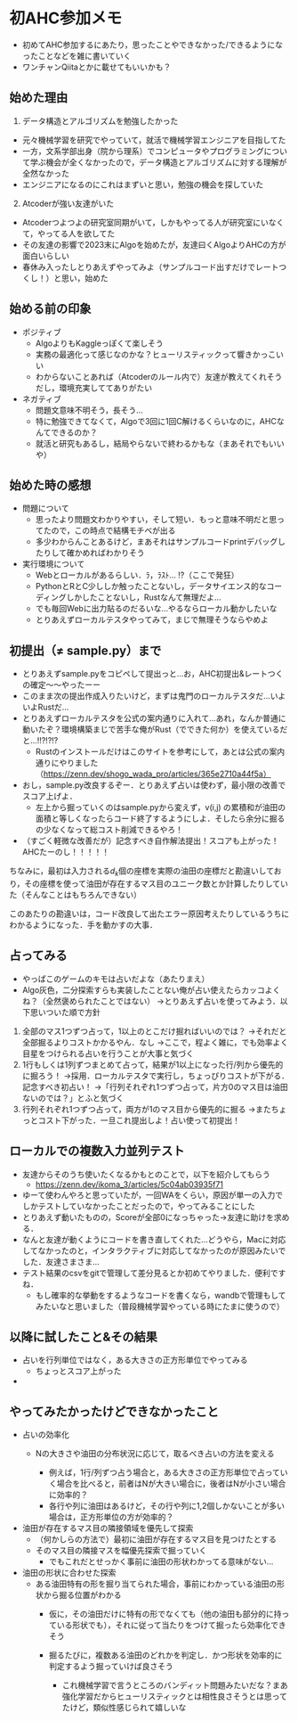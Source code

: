 # 初AHC参加メモ

- 初めてAHC参加するにあたり，思ったことやできなかった/できるようになったことなどを雑に書いていく
- ワンチャンQiitaとかに載せてもいいかも？

## 始めた理由

1. データ構造とアルゴリズムを勉強したかった

- 元々機械学習を研究でやっていて，就活で機械学習エンジニアを目指してた
- 一方，文系学部出身（院から理系）でコンピュータやプログラミングについて学ぶ機会が全くなかったので，データ構造とアルゴリズムに対する理解が全然なかった
- エンジニアになるのにこれはまずいと思い，勉強の機会を探していた

2. Atcoderが強い友達がいた

- Atcoderつよつよの研究室同期がいて，しかもやってる人が研究室にいなくて，やってる人を欲してた
- その友達の影響で2023末にAlgoを始めたが，友達曰くAlgoよりAHCの方が面白いらしい
- 春休み入ったしとりあえずやってみよ（サンプルコード出すだけでレートつくし！）と思い，始めた

## 始める前の印象

- ポジティブ
  - AlgoよりもKaggleっぽくて楽しそう
  - 実務の最適化って感じなのかな？ヒューリスティックって響きかっこいい
  - わからないことあれば（Atcoderのルール内で）友達が教えてくれそうだし，環境充実しててありがたい
- ネガティブ
  - 問題文意味不明そう，長そう...
  - 特に勉強できてなくて，Algoで3回に1回C解けるくらいなのに，AHCなんてできるのか？
  - 就活と研究もあるし，結局やらないで終わるかもな（まあそれでもいいや）

## 始めた時の感想

- 問題について
  - 思ったより問題文わかりやすい，そして短い．もっと意味不明だと思ってたので，この時点で結構モチベが出る
  - 多少わからんことあるけど，まあそれはサンプルコードprintデバッグしたりして確かめればわかりそう
- 実行環境について
  - Webとローカルがあるらしい．ﾗ，ﾗｽﾄ... !?（ここで発狂）
  - PythonとRとC少ししか触ったことないし，データサイエンス的なコーディングしかしたことないし，Rustなんて無理だよ...
  - でも毎回Webに出力貼るのだるいな...やるならローカル動かしたいな
  - とりあえずローカルテスタやってみて，まじで無理そうならやめよ

## 初提出（≠ sample.py）まで

- とりあえずsample.pyをコピペして提出っと...お，AHC初提出&レートつくの確定〜〜やったーー
- このまま次の提出作成入りたいけど，まずは鬼門のローカルテスタだ...いよいよRustだ...
- とりあえずローカルテスタを公式の案内通りに入れて...あれ，なんか普通に動いたぞ？環境構築まじで苦手な俺がRust（でできた何か）を使えているだと...!!?!?!?
  - Rustのインストールだけはこのサイトを参考にして，あとは公式の案内通りにやりました（https://zenn.dev/shogo_wada_pro/articles/365e2710a44f5a）
- おし，sample.py改良するぞー．とりあえず占いは使わず，最小限の改善でスコア上げよ．
  - 左上から掘っていくのはsample.pyから変えず，v(i,j) の累積和が油田の面積と等しくなったらコード終了するようにしよ．そしたら余分に掘るの少なくなって総コスト削減できるやろ！
- （すごく軽微な改善だが）記念すべき自作解法提出！スコアも上がった！AHCたーのし！！！！！

ちなみに，最初は入力される$d_k$個の座標を実際の油田の座標だと勘違いしており，その座標を使って油田が存在するマス目のユニーク数とか計算したりしていた（そんなことはもちろんできない）

このあたりの勘違いは，コード改良して出たエラー原因考えたりしているうちにわかるようになった．手を動かすの大事．

## 占ってみる

- やっぱこのゲームのキモは占いだよな（あたりまえ）
- Algo灰色，二分探索すらも実装したことない俺が占い使えたらカッコよくね？（全然褒められたことではない）
  →とりあえず占いを使ってみよう．以下思いついた順で方針

1. 全部のマス1つずつ占って，1以上のとこだけ掘ればいいのでは？
   →それだと全部掘るよりコストかかるやん．なし
   →ここで，程よく雑に，でも効率よく目星をつけられる占いを行うことが大事と気づく
2. 1行もしくは1列ずつまとめて占って，結果が1以上になった行/列から優先的に掘ろう！
   →採用．ローカルテスタで実行し，ちょっぴりコストが下がる．記念すべき初占い！
   →「行列それぞれ1つずつ占って，片方0のマス目は油田ないのでは？」とふと気づく
3. 行列それぞれ1つずつ占って，両方が1のマス目から優先的に掘る
   →またちょっとコスト下がった．一旦これ提出しよ！占い使って初提出！

## ローカルでの複数入力並列テスト

- 友達からそのうち使いたくなるかもとのことで，以下を紹介してもらう
  - https://zenn.dev/ikoma_3/articles/5c04ab03935f71
- ゆーて使わんやろと思っていたが，一回WAをくらい，原因が単一の入力でしかテストしていなかったことだったので，やってみることにした
- とりあえず動いたものの，Scoreが全部0になっちゃった→友達に助けを求める．
- なんと友達が動くようにコードを書き直してくれた...どうやら，Macに対応してなかったのと，インタラクティブに対応してなかったのが原因みたいでした．友達さまさま...
- テスト結果のcsvをgitで管理して差分見るとか初めてやりました．便利ですね．
  - もし確率的な挙動をするようなコードを書くなら，wandbで管理もしてみたいなと思いました（普段機械学習やっている時にたまに使うので）

## 以降に試したこと&その結果

- 占いを行列単位ではなく，ある大きさの正方形単位でやってみる
  - ちょっとスコア上がった
- 

## やってみたかったけどできなかったこと

- 占いの効率化
  - Nの大きさや油田の分布状況に応じて，取るべき占いの方法を変える

    - 例えば，1行/列ずつ占う場合と，ある大きさの正方形単位で占っていく場合を比べると，前者はNが大きい場合に，後者はNが小さい場合に効率的？
    - 各行や列に油田はあるけど，その行や列に1,2個しかないことが多い場合は，正方形単位の方が効率的？
- 油田が存在するマス目の隣接領域を優先して探索
  - （何かしらの方法で）最初に油田が存在するマス目を見つけたとする
  - そのマス目の隣接マスを幅優先探索で掘っていく
    - でもこれだとせっかく事前に油田の形状わかってる意味がない...
- 油田の形状に合わせた探索
  - ある油田特有の形を掘り当てられた場合，事前にわかっている油田の形状から掘る位置がわかる
    - 仮に，その油田だけに特有の形でなくても（他の油田も部分的に持っている形状でも），それに従って当たりをつけて掘ったら効率化できそう
    - 掘るたびに，複数ある油田のどれかを判定し．かつ形状を効率的に判定するよう掘っていけば良さそう

      - これ機械学習で言うところのバンディット問題みたいだな？まあ強化学習だからヒューリスティックとは相性良さそうとは思ってたけど，類似性感じられて嬉しいな
